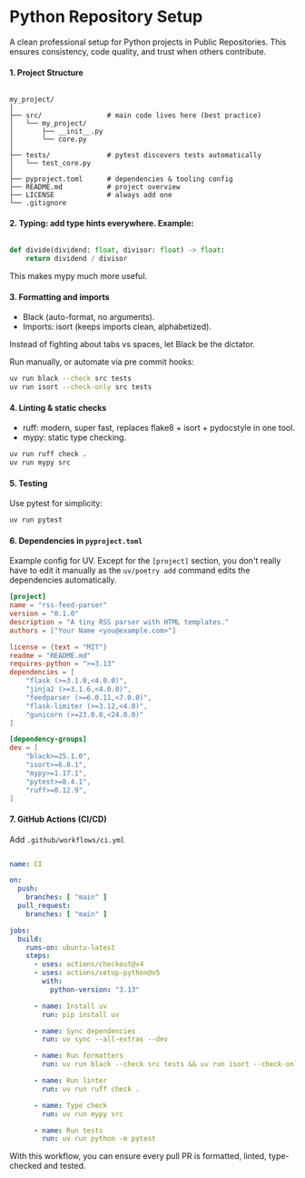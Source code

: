 # Python Repository Setup

A clean professional setup for Python projects in Public Repositories. This ensures consistency, code quality, and trust when others contribute.

#### 1. Project Structure

```

my_project/
│
├── src/                # main code lives here (best practice)
│   └── my_project/
│       ├── __init__.py
│       └── core.py
│
├── tests/              # pytest discovers tests automatically
│   └── test_core.py
│
├── pyproject.toml      # dependencies & tooling config
├── README.md           # project overview
├── LICENSE             # always add one
└── .gitignore

```

#### 2. Typing: add type hints everywhere. Example:

```python

def divide(dividend: float, divisor: float) -> float:
    return dividend / divisor

```

This makes mypy much more useful.

#### 3. Formatting and imports

  - Black (auto-format, no arguments).
  - Imports: isort (keeps imports clean, alphabetized).

Instead of fighting about tabs vs spaces, let Black be the dictator.

Run manually, or automate via pre commit hooks:

```bash
uv run black --check src tests
uv run isort --check-only src tests
```

#### 4. Linting & static checks

  - ruff: modern, super fast, replaces flake8 + isort + pydocstyle in one tool.
  - mypy: static type checking.

```bash
uv run ruff check .
uv run mypy src
```

#### 5. Testing

Use pytest for simplicity:

```bash
uv run pytest
```

#### 6. Dependencies in `pyproject.toml`

Example config for UV. Except for the `[project]` section, you don't really have to edit it manually as the `uv/poetry add` command edits the dependencies automatically.

```toml
[project]
name = "rss-feed-parser"
version = "0.1.0"
description = "A tiny RSS parser with HTML templates."
authors = ["Your Name <you@example.com>"]

license = {text = "MIT"}
readme = "README.md"
requires-python = ">=3.13"
dependencies = [
    "flask (>=3.1.0,<4.0.0)",
    "jinja2 (>=3.1.6,<4.0.0)",
    "feedparser (>=6.0.11,<7.0.0)",
    "flask-limiter (>=3.12,<4.0)",
    "gunicorn (>=23.0.0,<24.0.0)"
]

[dependency-groups]
dev = [
    "black>=25.1.0",
    "isort>=6.0.1",
    "mypy>=1.17.1",
    "pytest>=8.4.1",
    "ruff>=0.12.9",
]

```

#### 7. GitHub Actions (CI/CD)

Add `.github/workflows/ci.yml`

```yaml

name: CI

on:
  push:
    branches: [ "main" ]
  pull_request:
    branches: [ "main" ]

jobs:
  build:
    runs-on: ubuntu-latest
    steps:
      - uses: actions/checkout@v4
      - uses: actions/setup-python@v5
        with:
          python-version: "3.13"

      - name: Install uv
        run: pip install uv

      - name: Sync dependencies
        run: uv sync --all-extras --dev

      - name: Run formatters
        run: uv run black --check src tests && uv run isort --check-only src tests

      - name: Run linter
        run: uv run ruff check .

      - name: Type check
        run: uv run mypy src

      - name: Run tests
        run: uv run python -m pytest

```

With this workflow, you can ensure every pull PR is formatted, linted, type-checked and tested.
